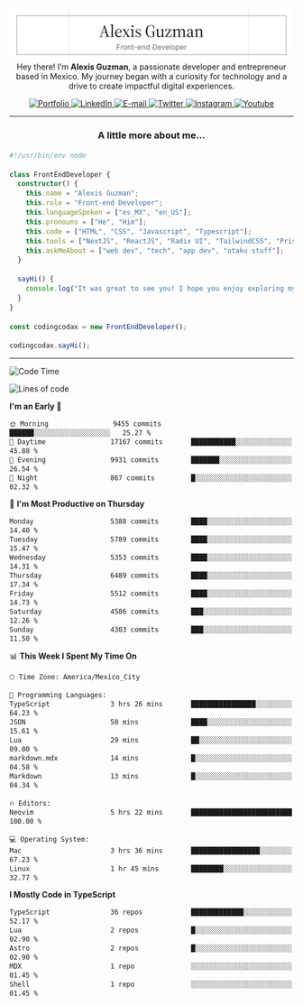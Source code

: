 <img align='right' src="./Banner.png" width="" />
<p align='center'>Hey there! I’m <strong>Alexis Guzman</strong>, a passionate developer and entrepreneur based in Mexico. My journey began with a curiosity for technology and a drive to create impactful digital experiences.</p>

<div align='center'>
  <a href='https://www.codingcodax.dev' target='_blank'>
    <img alt='Portfolio' src='https://img.shields.io/badge/Portfolio-black?logo=vercel&style=flat-square'>
  </a>
  <a href='https://linkedin.com/in/codingcodax' target='_blank'>
    <img alt='LinkedIn' src='https://img.shields.io/badge/LinkedIn-black?logo=LinkedIn&style=flat-square'>
  </a>
  <a href='mailto:hello@codingcodax.com' target='_blank'>
    <img alt='E-mail' src='https://img.shields.io/badge/Email-black?logo=Gmail&style=flat-square'>
  </a>
  <a href='https://x.com/codingcodax' target='_blank'>
    <img alt='Twitter' src='https://img.shields.io/badge/X-black?logo=X&style=flat-square'>
  </a>
  <a href='https://www.instagram.com/codingcodax' target='_blank'>
    <img alt='Instagram' src='https://img.shields.io/badge/Instagram-black?logo=Instagram&style=flat-square'>
  </a>
  <a href='https://www.youtube.com/@codingcodax' target='_blank'>
    <img alt='Youtube' src='https://img.shields.io/badge/YouTube-black?logo=Youtube&style=flat-square'>
  </a>
</div>


---

<h3 align='center'>A little more about me...</h3>

```typescript
#!/usr/bin/env node

class FrontEndDeveloper {
  constructor() {
    this.name = "Alexis Guzman";
    this.role = "Front-end Developer";
    this.languageSpoken = ["es_MX", "en_US"];
    this.pronouns = ["He", "Him"];
    this.code = ["HTML", "CSS", "Javascript", "Typescript"];
    this.tools = ["NextJS", "ReactJS", "Radix UI", "TailwindCSS", "Prisma", "Shadcn UI"];
    this.askMeAbout = ["web dev", "tech", "app dev", "otaku stuff"];
  }

  sayHi() {
    console.log("It was great to see you! I hope you enjoy exploring my work.");
  }
}

const codingcodax = new FrontEndDeveloper();

codingcodax.sayHi();
```

---

<!--START_SECTION:waka-->
![Code Time](http://img.shields.io/badge/Code%20Time-3%2C181%20hrs%2019%20mins-blue)

![Lines of code](https://img.shields.io/badge/From%20Hello%20World%20I%27ve%20Written-11.0%20million%20lines%20of%20code-blue)

**I'm an Early 🐤** 

```text
🌞 Morning                9455 commits        ██████░░░░░░░░░░░░░░░░░░░   25.27 % 
🌆 Daytime                17167 commits       ███████████░░░░░░░░░░░░░░   45.88 % 
🌃 Evening                9931 commits        ███████░░░░░░░░░░░░░░░░░░   26.54 % 
🌙 Night                  867 commits         █░░░░░░░░░░░░░░░░░░░░░░░░   02.32 % 
```
📅 **I'm Most Productive on Thursday** 

```text
Monday                   5388 commits        ████░░░░░░░░░░░░░░░░░░░░░   14.40 % 
Tuesday                  5789 commits        ████░░░░░░░░░░░░░░░░░░░░░   15.47 % 
Wednesday                5353 commits        ████░░░░░░░░░░░░░░░░░░░░░   14.31 % 
Thursday                 6489 commits        ████░░░░░░░░░░░░░░░░░░░░░   17.34 % 
Friday                   5512 commits        ████░░░░░░░░░░░░░░░░░░░░░   14.73 % 
Saturday                 4586 commits        ███░░░░░░░░░░░░░░░░░░░░░░   12.26 % 
Sunday                   4303 commits        ███░░░░░░░░░░░░░░░░░░░░░░   11.50 % 
```


📊 **This Week I Spent My Time On** 

```text
🕑︎ Time Zone: America/Mexico_City

💬 Programming Languages: 
TypeScript               3 hrs 26 mins       ████████████████░░░░░░░░░   64.23 % 
JSON                     50 mins             ████░░░░░░░░░░░░░░░░░░░░░   15.61 % 
Lua                      29 mins             ██░░░░░░░░░░░░░░░░░░░░░░░   09.00 % 
markdown.mdx             14 mins             █░░░░░░░░░░░░░░░░░░░░░░░░   04.58 % 
Markdown                 13 mins             █░░░░░░░░░░░░░░░░░░░░░░░░   04.34 % 

🔥 Editors: 
Neovim                   5 hrs 22 mins       █████████████████████████   100.00 % 

💻 Operating System: 
Mac                      3 hrs 36 mins       █████████████████░░░░░░░░   67.23 % 
Linux                    1 hr 45 mins        ████████░░░░░░░░░░░░░░░░░   32.77 % 
```

**I Mostly Code in TypeScript** 

```text
TypeScript               36 repos            █████████████░░░░░░░░░░░░   52.17 % 
Lua                      2 repos             █░░░░░░░░░░░░░░░░░░░░░░░░   02.90 % 
Astro                    2 repos             █░░░░░░░░░░░░░░░░░░░░░░░░   02.90 % 
MDX                      1 repo              ░░░░░░░░░░░░░░░░░░░░░░░░░   01.45 % 
Shell                    1 repo              ░░░░░░░░░░░░░░░░░░░░░░░░░   01.45 % 
```




<!--END_SECTION:waka-->
